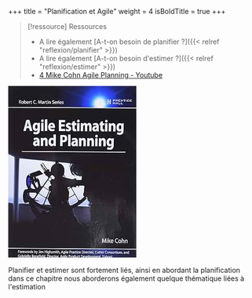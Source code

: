 +++
title = "Planification et Agile"
weight = 4
isBoldTitle = true
+++

> [!ressource] Ressources
> - A lire également [A-t-on besoin de planifier ?]({{< relref "reflexion/planifier" >}})
> - A lire également [A-t-on besoin d'estimer ?]({{< relref "reflexion/estimer" >}})
> - [4 Mike Cohn Agile Planning - Youtube](https://youtu.be/Q8jRJOJerqk)

![Agile estimating and planing](image.png)

Planifier et estimer sont fortement liés, ainsi en abordant la planification dans ce chapitre nous aborderons également quelque thématique liées à l'estimation
